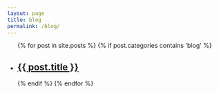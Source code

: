```yaml
---
layout: page
title: blog
permalink: /blog/
---
```


  <ul class="post-list">
    {% for post in site.posts %}
      {% if post.categories contains 'blog' %}
      <li>
<!--         <span class="post-meta">{{ post.date | date: "%b %-d, %Y" }}</span>
 -->
        <h2>
          <a class="post-link" href="{{ post.url | prepend: site.baseurl }}">{{ post.title }}</a>
        </h2>
      </li>
      {% endif %}
    {% endfor %}
  </ul>

